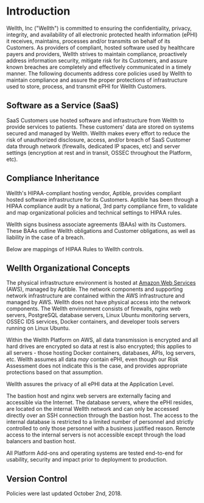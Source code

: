 # Introduction

Wellth, Inc ("Wellth") is committed to ensuring the confidentiality, privacy, integrity, and availability of all electronic protected health information (ePHI) it receives, maintains, processes and/or transmits on behalf of its Customers. As providers of compliant, hosted software used by healthcare payers and providers, Wellth strives to maintain compliance, proactively address information security, mitigate risk for its Customers, and assure known breaches are completely and effectively communicated in a timely manner. The following documents address core policies used by Wellth to maintain compliance and assure the proper protections of infrastructure used to store, process, and transmit ePHI for Wellth Customers.

## Software as a Service (SaaS)

SaaS Customers use hosted software and infrastructure from Wellth to provide services to patients. These customers' data are stored on systems secured and managed by Wellth. Wellth makes every effort to reduce the risk of unauthorized disclosure, access, and/or breach of SaaS Customer data through network (firewalls, dedicated IP spaces, etc) and server settings (encryption at rest and in transit, OSSEC throughout the Platform, etc).

## Compliance Inheritance

Wellth's HIPAA-compliant hosting vendor, Aptible, provides compliant hosted software infrastructure for its Customers. Aptible has been through a HIPAA compliance audit by a national, 3rd party compliance firm, to validate and map organizational policies and technical settings to HIPAA rules.

Wellth signs business associate agreements (BAAs) with its Customers. These BAAs outline Wellth obligations and Customer obligations, as well as liability in the case of a breach.

Below are mappings of HIPAA Rules to Wellth controls.

## Wellth Organizational Concepts

The physical infrastructure environment is hosted at [Amazon Web Services](https://aws.amazon.com/) (AWS), managed by Aptible. The network components and supporting network infrastructure are contained within the AWS infrastructure and managed by AWS. Wellth does not have physical access into the network components. The Wellth environment consists of firewalls, nginx web servers, PostgreSQL database servers, Linux Ubuntu monitoring servers, OSSEC IDS services, Docker containers, and developer tools servers running on Linux Ubuntu.

Within the Wellth Platform on AWS, all data transmission is encrypted and all hard drives are encrypted so data at rest is also encrypted; this applies to all servers - those hosting Docker containers, databases, APIs, log servers, etc. Wellth assumes all data *may* contain ePHI, even though our Risk Assessment does not indicate this is the case, and provides appropriate protections based on that assumption.

Wellth assures the privacy of all ePHI data at the Application Level.

The bastion host and nginx web servers are externally facing and accessible via the Internet. The database servers, where the ePHI resides, are located on the internal Wellth network and can only be accessed directly over an SSH connection through the bastion host. The access to the internal database is restricted to a limited number of personnel and strictly controlled to only those personnel with a business justified reason. Remote access to the internal servers is not accessible except through the load balancers and bastion host.

All Platform Add-ons and operating systems are tested end-to-end for usability, security and impact prior to deployment to production.

## Version Control

Policies were last updated October 2nd, 2018.
